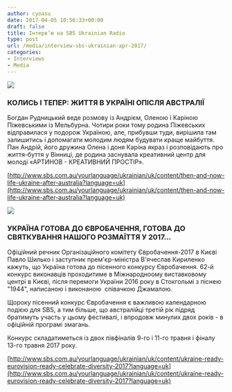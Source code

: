 ```yaml
---
author: cyoasu
date: 2017-04-05 10:56:33+00:00
draft: false
title: Інтерв’ю на SBS Ukrainian Radio
type: post
url: /media/interview-sbs-ukrainian-apr-2017/
categories:
- Interviews
- Media
---
```


[![](http://www.sbs.com.au/yourlanguage/sites/sbs.com.au.yourlanguage/files/styles/body_image/public/podcast_images/1-img_5347.jpg?itok=40wq3Igd)
](http://www.sbs.com.au/yourlanguage/ukrainian/uk/content/then-and-now-life-ukraine-after-australia?language=uk)


### КОЛИСЬ І ТЕПЕР: ЖИТТЯ В УКРАЇНІ ОПІСЛЯ АВСТРАЛІЇ


Богдан Рудницький веде розмову із Андрієм, Оленою і Каріною Піжевськими із Мельбурна. Чотири роки тому родина Піжевських відправилася у подорож Україною, але, прибувши туди, вирішила там залишитись і допомагати молодим людям будувати краще майбуття. Пан Андрій, його дружина Олена і доня Каріна якраз і розповідають про життя-буття у Вінниці, де родина заснувала креативний центр для молоді «АРТИНОВ - КРЕАТИВНИЙ ПРОСТІР».

[http://www.sbs.com.au/yourlanguage/ukrainian/uk/content/then-and-now-life-ukraine-after-australia?language=uk](http://www.sbs.com.au/yourlanguage/ukrainian/uk/content/then-and-now-life-ukraine-after-australia?language=uk)

[![](http://www.sbs.com.au/yourlanguage/sites/sbs.com.au.yourlanguage/files/styles/body_image/public/podcast_images/p_shylko_and_v_kyrylenko-eurovision_2017.jpg?itok=UyBVLNCf)
](http://www.sbs.com.au/yourlanguage/ukrainian/uk/content/ukraine-ready-eurovision-ready-celebrate-diversity-2017?language=uk)


### УКРАЇНА ГОТОВА ДО ЄВРОБАЧЕННЯ, ГОТОВА ДО СВЯТКУВАННЯ НАШОГО РОЗМАЇТТЯ У 2017…


Офіційний речник Організаційного комітету Євробачення-2017 в Києві Павло Шилько і заступник прем'єр-міністра В'ячеслав Кириленко кажуть, що Україна готова до пісенного конкурсу Євробачення. 62-й конкурс виконавців проходитиме в Міжнародноому виставковому центрі в Києві, після перемоги України 2016 року в Стокгольмі з піснею "1944", написаною і виконаною  співачкою Джамалою.

Щороку пісенний конкурс Євробачення є важливою календарною подією для SBS, а тим більше, що австралійці третій рік підряд братимуть участь у цьому фестивалі, і впродовж минулих двох років - в офіційній програмі змагань.

Конкурс складатиметься із двох півфіналів 9-го і 11-го травня і фіналу 13-го травня 2017 року.

[http://www.sbs.com.au/yourlanguage/ukrainian/uk/content/ukraine-ready-eurovision-ready-celebrate-diversity-2017?language=uk](http://www.sbs.com.au/yourlanguage/ukrainian/uk/content/ukraine-ready-eurovision-ready-celebrate-diversity-2017?language=uk)

